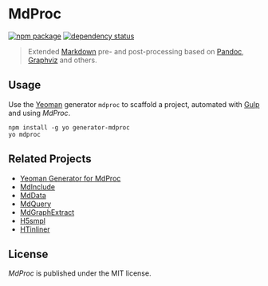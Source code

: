 # MdProc

[![npm package][npm-img]][npm-url]
[![dependency status][libraries-img]][libraries-url]

> Extended [Markdown][] pre- and post-processing based on [Pandoc][], [Graphviz][] and others.

## Usage

Use the [Yeoman][] generator `mdproc` to scaffold a project, automated with [Gulp][] and using _MdProc_.

```
npm install -g yo generator-mdproc
yo mdproc
```

## Related Projects

* [Yeoman Generator for MdProc](https://github.com/mastersign/generator-mdproc)
* [MdInclude](https://github.com/mastersign/mdinclude)
* [MdData](https://github.com/mastersign/mddata)
* [MdQuery](https://github.com/mastersign/mdquery)
* [MdGraphExtract](https://github.com/mastersign/mdgraphextract)
* [H5smpl](https://github.com/mastersign/h5smpl)
* [HTinliner](https://github.com/mastersign/htinliner)

## License

_MdProc_ is published under the MIT license.

[npm-url]: https://www.npmjs.com/package/mdproc
[npm-img]: https://img.shields.io/npm/v/mdproc.svg
[libraries-url]: https://libraries.io/npm/mdproc
[libraries-img]: https://img.shields.io/librariesio/github/mastersign/mdproc.svg
[Markdown]: https://daringfireball.net/projects/markdown/
[Graphviz]: http://www.graphviz.org/
[Pandoc]: http://pandoc.org/
[Yeoman]: http://yeoman.io/
[Gulp]: http://gulpjs.com/

